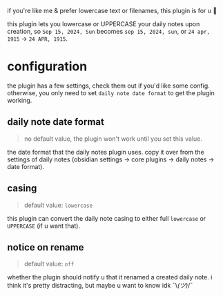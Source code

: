if you're like me & prefer lowercase text or filenames, this plugin is for u 💖

this plugin lets you lowercase or UPPERCASE your daily notes upon creation,
so `Sep 15, 2024, Sun` becomes `sep 15, 2024, sun`, or  `24 apr, 1915` -> `24 APR, 1915`.

# configuration
the plugin has a few settings, check them out if you'd like some config.
otherwise, you only need to set `daily note date format` to get the plugin working.

## daily note date format
> no default value, the plugin won't work until you set this value.

the date format that the daily notes plugin uses. copy it over from the 
settings of daily notes (obsidian settings -> core plugins -> daily notes -> date format).

## casing
> default value: `lowercase`

this plugin can convert the daily note casing to either full `lowercase`
or `UPPERCASE` (if u want that).

## notice on rename
> default value: `off`

whether the plugin should notify u that it renamed a created daily note.
i think it's pretty distracting, but maybe u want to know idk ¯\\_(ツ)_/¯
